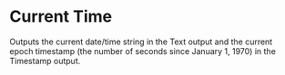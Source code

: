 # Current Time

Outputs the current date/time string in the Text output and the current epoch timestamp (the number of seconds since January 1, 1970) in the Timestamp output.
